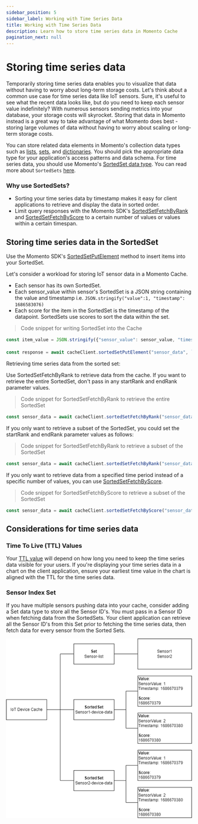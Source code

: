 ```yaml
---
sidebar_position: 5
sidebar_label: Working with Time Series Data
title: Working with Time Series Data
description: Learn how to store time series data in Momento Cache
pagination_next: null
---
```


# Storing time series data

Temporarily storing time series data enables you to visualize that data without having to worry about long-term storage costs. Let's think about a common use case for time series data like IoT sensors. Sure, it's useful to see what the recent data looks like, but do you need to keep each sensor value indefinitely? With numerous sensors sending metrics into your database, your storage costs will skyrocket. Storing that data in Momento instead is a great way to take advantage of what Momento does best - storing large volumes of data without having to worry about scaling or long-term storage costs.

You can store related data elements in Momento's collection data types such as [lists](./../api-reference/list-collections.md), [sets](./../api-reference/set-collections.md), and [dictionaries](./../api-reference/dictionary-collections.md). You should pick the appropriate data type for your application's access patterns and data schema. For time series data, you should use Momento's [SortedSet data type](./../api-reference/sorted-set-collections.md). You can read more about `SortedSets` [here](https://www.gomomento.com/blog/were-back-with-another-collection-data-type-sorted-sets).

### Why use SortedSets?

- Sorting your time series data by timestamp makes it easy for client applications to retrieve and display the data in sorted order.
- Limit query responses with the Momento SDK's [SortedSetFetchByRank](./../api-reference/sorted-set-collections.md#sortedsetfetchbyrank) and [SortedSetFetchByScore](./../api-reference/sorted-set-collections.md#sortedsetfetchbyscore) to a certain number of values or values within a certain timespan.

## Storing time series data in the SortedSet
Use the Momento SDK's [SortedSetPutElement](./../api-reference/sorted-set-collections.md#sortedsetputelement) method to insert items into your SortedSet.

Let's consider a workload for storing IoT sensor data in a Momento Cache.

- Each sensor has its own SortedSet.
- Each sensor_value within sensor's SortedSet is a JSON string containing the value and timestamp
i.e. `JSON.stringify("value":1, "timestamp": 1686583076)`
- Each score for the item in the SortedSet is the timestamp of the datapoint. SortedSets use scores to sort the data within the set.

>Code snippet for writing SortedSet into the Cache

```javascript
const item_value = JSON.stringify({"sensor_value": sensor_value, "timestamp": timestamp})

const response = await cacheClient.sortedSetPutElement("sensor_data", `${sensor_id}-sensor-data`, item_value, timestamp)
```

Retrieving time series data from the sorted set:

Use SortedSetFetchByRank to retrieve data from the cache. If you want to retrieve the entire SortedSet, don't pass in any startRank and endRank parameter values.

>Code snippet for SortedSetFetchByRank to retrieve the entire SortedSet

```javascript
const sensor_data = await cacheClient.sortedSetFetchByRank("sensor_data", `${sensor_id}-sensor-data`)
```

If you only want to retrieve a subset of the SortedSet, you could set the startRank and endRank parameter values as follows:

>Code snippet for SortedSetFetchByRank to retrieve a subset of the SortedSet

```javascript
const sensor_data = await cacheClient.sortedSetFetchByRank("sensor_data", `${sensor_id}-sensor-data`, 0, 10)
```

If you only want to retrieve data from a specified time period instead of a specific number of values, you can use [SortedSetFetchByScore](./../api-reference/sorted-set-collections.md#sortedsetfetchbyscore). 

>Code snippet for SortedSetFetchByScore to retrieve a subset of the SortedSet

```javascript
const sensor_data = await cacheClient.sortedSetFetchByScore("sensor_data", `${sensor_id}-sensor-data`, 1686511076, 1686597476)
```

## Considerations for time series data

### Time To Live (TTL) Values

Your [TTL value](./../../learn/how-it-works/expire-data-with-ttl.md) will depend on how long you need to keep the time series data visible for your users. If you're displaying your time series data in a chart on the client application, ensure your earliest time value in the chart is aligned with the TTL for the time series data.

### Sensor Index Set

If you have multiple sensors pushing data into your cache, consider adding a Set data type to store all the Sensor ID's. You must pass in a Sensor ID when fetching data from the SortedSets. Your client application can retrieve all the Sensor ID's from this Set prior to fetching the time series data, then fetch data for every sensor from the Sorted Sets.

![Set example](./images/time-series-example.png)
